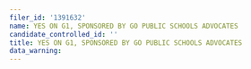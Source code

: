 ```yaml
---
filer_id: '1391632'
name: YES ON G1, SPONSORED BY GO PUBLIC SCHOOLS ADVOCATES
candidate_controlled_id: ''
title: YES ON G1, SPONSORED BY GO PUBLIC SCHOOLS ADVOCATES
data_warning: 
---
```

